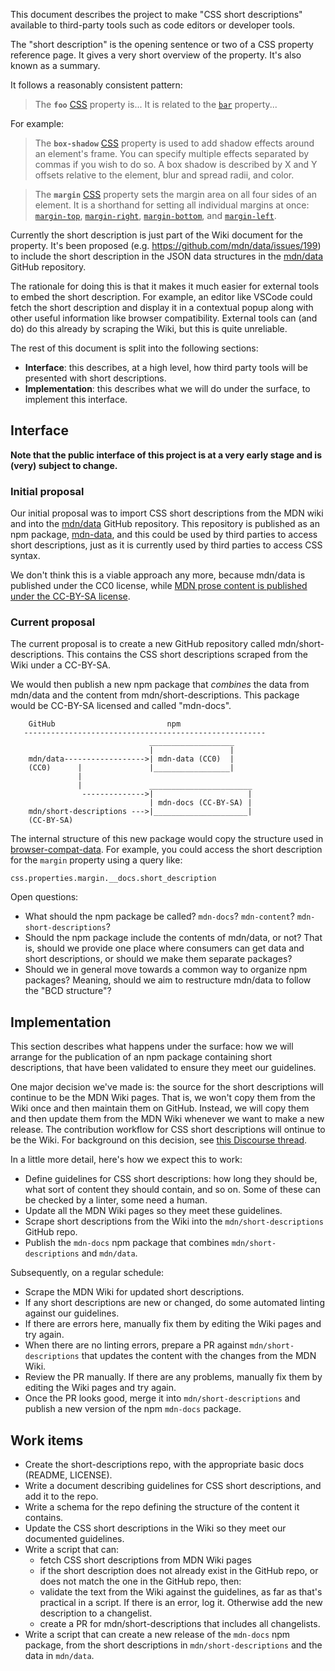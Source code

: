 This document describes the project to make "CSS short descriptions" available to third-party tools such as code editors or developer tools.

The "short description" is the opening sentence or two of a CSS property reference page. It gives a very short overview of the property. It's also known as a summary.

It follows a reasonably consistent pattern:

> The **`foo`** [CSS](https://developer.mozilla.org/CSS) property is... It is related to the [`bar`](https://developer.mozilla.org/docs/Web/CSS/bar) property...

For example:

> The **`box-shadow`** [CSS](https://developer.mozilla.org/CSS) property is used to add shadow effects around an element's frame. You can specify multiple effects separated by commas if you wish to do so. A box shadow is described by X and Y offsets relative to the element, blur and spread radii, and color.

> The **`margin`** [CSS](https://developer.mozilla.org/CSS) property sets the margin area on all four sides of an element. It is a shorthand for setting all individual margins at once: [`margin-top`](https://developer.mozilla.org/docs/Web/CSS/margin-top), [`margin-right`](https://developer.mozilla.org/docs/Web/CSS/margin-right), [`margin-bottom`](https://developer.mozilla.org/docs/Web/CSS/margin-bottom), and [`margin-left`](https://developer.mozilla.org/docs/Web/CSS/margin-left).

Currently the short description is just part of the Wiki document for the property. It's been proposed (e.g. https://github.com/mdn/data/issues/199) to include the short description in the JSON data structures in the [mdn/data](https://github.com/mdn/data/) GitHub repository.

The rationale for doing this is that it makes it much easier for external tools to embed the short description. For example, an editor like VSCode could fetch the short description and display it in a contextual popup along with other useful information like browser compatibility. External tools can (and do) do this already by scraping the Wiki, but this is quite unreliable.

The rest of this document is split into the following sections:

* **Interface**: this describes, at a high level, how third party tools will be presented with short descriptions.
* **Implementation**: this describes what we will do under the surface, to implement this interface.

## Interface

**Note that the public interface of this project is at a very early stage and is (very) subject to change.**

### Initial proposal

Our initial proposal was to import CSS short descriptions from the MDN wiki and into the [mdn/data](https://github.com/mdn/data/) GitHub repository. This repository is published as an npm package, [mdn-data](https://www.npmjs.com/package/mdn-data), and this could be used by third parties to access short descriptions, just as it is currently used by third parties to access CSS syntax.

We don't think this is a viable approach any more, because mdn/data is published under the CC0 license, while [MDN prose content is published under the CC-BY-SA license](https://developer.mozilla.org/en-US/docs/MDN/About#Copyrights_and_licenses).

### Current proposal

The current proposal is to create a new GitHub repository called mdn/short-descriptions. This contains the CSS short descriptions scraped from the Wiki under a CC-BY-SA.

We would then publish a new npm package that *combines* the data from mdn/data and the content from mdn/short-descriptions. This package would be CC-BY-SA licensed and called "mdn-docs".

```
    GitHub                         npm
   ------------------------------------------------------
                               ___________________
                               |                 |
    mdn/data------------------>| mdn-data (CC0)  |
    (CC0)      |               |_________________|
               |
               |               _______________________
                -------------->|                     |
                               | mdn-docs (CC-BY-SA) |
    mdn/short-descriptions --->|_____________________|
    (CC-BY-SA)

```

The internal structure of this new package would copy the structure used in [browser-compat-data](https://github.com/mdn/browser-compat-data). For example, you could access the short description for the `margin` property using a query like:

`css.properties.margin.__docs.short_description`

Open questions:
* What should the npm package be called? `mdn-docs`? `mdn-content`? `mdn-short-descriptions`?
* Should the npm package include the contents of mdn/data, or not? That is, should we provide one place where consumers can get data and short descriptions, or should we make them separate packages?
* Should we in general move towards a common way to organize npm packages? Meaning, should we aim to restructure mdn/data to follow the "BCD structure"?

## Implementation

This section describes what happens under the surface: how we will arrange for the publication of an npm package containing short descriptions, that have been validated to ensure they meet our guidelines.

One major decision we've made is: the source for the short descriptions will continue to be the MDN Wiki pages. That is, we won't copy them from the Wiki once and then maintain them on GitHub. Instead, we will copy them and then update them from the MDN Wiki whenever we want to make a new release. The contribution workflow for CSS short descriptions will ontinue to be the Wiki. For background on this decision, see [this Discourse thread](https://discourse.mozilla.org/t/proposal-including-css-short-descriptions-in-mdn-data/30500/).

In a little more detail, here's how we expect this to work: 

* Define guidelines for CSS short descriptions: how long they should be, what sort of content they should contain, and so on. Some of these can be checked by a linter, some need a human.
* Update all the MDN Wiki pages so they meet these guidelines.
* Scrape short descriptions from the Wiki into the `mdn/short-descriptions` GitHub repo.
* Publish the `mdn-docs` npm package that combines `mdn/short-descriptions` and `mdn/data`.

Subsequently, on a regular schedule:

* Scrape the MDN Wiki for updated short descriptions.
* If any short descriptions are new or changed, do some automated linting against our guidelines.
* If there are errors here, manually fix them by editing the Wiki pages and try again.
* When there are no linting errors, prepare a PR against `mdn/short-descriptions` that updates the content with the changes from the MDN Wiki.
* Review the PR manually. If there are any problems,  manually fix them by editing the Wiki pages and try again.
* Once the PR looks good, merge it into `mdn/short-descriptions` and publish a new version of the npm `mdn-docs` package.

## Work items

* Create the short-descriptions repo, with the appropriate basic docs (README, LICENSE).
* Write a document describing guidelines for CSS short descriptions, and add it to the repo.
* Write a schema for the repo defining the structure of the content it contains.
* Update the CSS short descriptions in the Wiki so they meet our documented guidelines.
* Write a script that can:
    * fetch CSS short descriptions from MDN Wiki pages
    * if the short description does not already exist in the GitHub repo, or does not match the one in the GitHub repo, then:
    * validate the text from the Wiki against the guidelines, as far as that's practical in a script. If there is an error, log it. Otherwise add the new description to a changelist.
    * create a PR for mdn/short-descriptions that includes all changelists.
* Write a script that can create a new release of the `mdn-docs` npm package, from the short descriptions in `mdn/short-descriptions` and the data in `mdn/data`.
